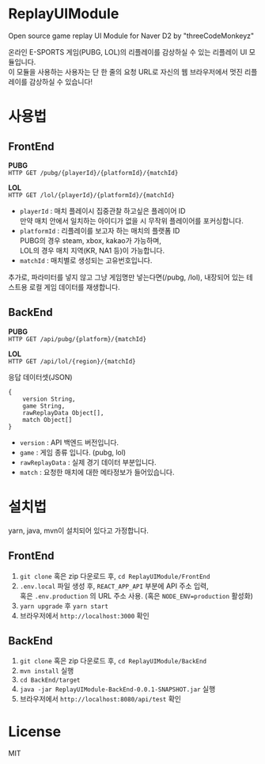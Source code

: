 # ReplayUIModule
Open source game replay UI Module for Naver D2 by "threeCodeMonkeyz"

온라인 E-SPORTS 게임(PUBG, LOL)의 리플레이를 감상하실 수 있는 리플레이 UI 모듈입니다.<br />
이 모듈을 사용하는 사용자는 단 한 줄의 요청 URL로 자신의 웹 브라우저에서 멋진 리플레이를 감상하실 수 있습니다!

# 사용법
## FrontEnd
**PUBG**<br />
`HTTP GET /pubg/{playerId}/{platformId}/{matchId}`

**LOL**<br />
`HTTP GET /lol/{playerId}/{platformId}/{matchId}`

 - `playerId` : 매치 플레이시 집중관찰 하고싶은 플레이어 ID<br />
 만약 매치 안에서 일치하는 아이디가 없을 시 무작위 플레이어를 포커싱합니다.
 - `platformId` : 리플레이를 보고자 하는 매치의 플랫폼 ID<br />
	   PUBG의 경우 steam, xbox, kakao가 가능하며,<br />
	   LOL의 경우 매치 지역(KR, NA1 등)이 가능합니다.
 - `matchId` : 매치별로 생성되는 고유번호입니다.
 
추가로, 파라미터를 넣지 않고 그냥 게임명만 넣는다면(/pubg, /lol), 내장되어 있는 테스트용 로컬 게임 데이터를 재생합니다.

## BackEnd
**PUBG**<br />
`HTTP GET /api/pubg/{platform}/{matchId}`

**LOL**<br />
`HTTP GET /api/lol/{region}/{matchId}`

응답 데이터셋(JSON)
```
{
    version String,
    game String,
    rawReplayData Object[],
    match Object[]
}
```

- `version` : API 백엔드 버전입니다.
- `game` : 게임 종류 입니다. (pubg, lol)
- `rawReplayData` : 실제 경기 데이터 부분입니다. 
- `match` : 요청한 매치에 대한 메타정보가 들어있습니다.

# 설치법
yarn, java, mvn이 설치되어 있다고 가정합니다.

## FrontEnd
1. `git clone` 혹은 zip 다운로드 후, `cd ReplayUIModule/FrontEnd`
2. `.env.local` 파일 생성 후, `REACT_APP_API` 부분에 API 주소 입력, <br />
혹은 `.env.production` 의 URL 주소 사용. (혹은 `NODE_ENV=production` 활성화)
3. `yarn upgrade` 후 `yarn start`
4. 브라우저에서 `http://localhost:3000` 확인

## BackEnd
1. `git clone` 혹은 zip 다운로드 후, `cd ReplayUIModule/BackEnd`
2. `mvn install` 실행
3. `cd BackEnd/target`
4. `java -jar ReplayUIModule-BackEnd-0.0.1-SNAPSHOT.jar` 실행
5. 브라우저에서 `http://localhost:8080/api/test` 확인

# License
MIT
